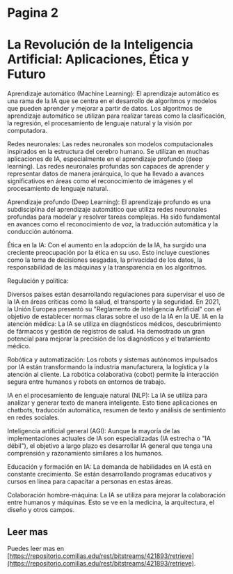 # Pagina 2
 # La Revolución de la Inteligencia Artificial: Aplicaciones, Ética y Futuro
Aprendizaje automático (Machine Learning): El aprendizaje automático es una rama de la IA que se centra en el desarrollo de algoritmos y modelos que pueden aprender y mejorar a partir de datos. Los algoritmos de aprendizaje automático se utilizan para realizar tareas como la clasificación, la regresión, el procesamiento de lenguaje natural y la visión por computadora.

Redes neuronales: Las redes neuronales son modelos computacionales inspirados en la estructura del cerebro humano. Se utilizan en muchas aplicaciones de IA, especialmente en el aprendizaje profundo (deep learning). Las redes neuronales profundas son capaces de aprender y representar datos de manera jerárquica, lo que ha llevado a avances significativos en áreas como el reconocimiento de imágenes y el procesamiento de lenguaje natural.

Aprendizaje profundo (Deep Learning): El aprendizaje profundo es una subdisciplina del aprendizaje automático que utiliza redes neuronales profundas para modelar y resolver tareas complejas. Ha sido fundamental en avances como el reconocimiento de voz, la traducción automática y la conducción autónoma.

Ética en la IA: Con el aumento en la adopción de la IA, ha surgido una creciente preocupación por la ética en su uso. Esto incluye cuestiones como la toma de decisiones sesgadas, la privacidad de los datos, la responsabilidad de las máquinas y la transparencia en los algoritmos.

Regulación y política:

Diversos países están desarrollando regulaciones para supervisar el uso de la IA en áreas críticas como la salud, el transporte y la seguridad.
En 2021, la Unión Europea presentó su "Reglamento de Inteligencia Artificial" con el objetivo de establecer normas claras sobre el uso de la IA en la UE.
IA en la atención médica: La IA se utiliza en diagnósticos médicos, descubrimiento de fármacos y gestión de registros de salud. Ha demostrado un gran potencial para mejorar la precisión de los diagnósticos y el tratamiento médico.

Robótica y automatización: Los robots y sistemas autónomos impulsados por IA están transformando la industria manufacturera, la logística y la atención al cliente. La robótica colaborativa (cobot) permite la interacción segura entre humanos y robots en entornos de trabajo.

IA en el procesamiento de lenguaje natural (NLP): La IA se utiliza para analizar y generar texto de manera inteligente. Esto tiene aplicaciones en chatbots, traducción automática, resumen de texto y análisis de sentimiento en redes sociales.

Inteligencia artificial general (AGI): Aunque la mayoría de las implementaciones actuales de IA son especializadas (IA estrecha o "IA débil"), el objetivo a largo plazo es desarrollar IA general que tenga una comprensión y razonamiento similares a los humanos.

Educación y formación en IA: La demanda de habilidades en IA está en constante crecimiento. Se están desarrollando programas educativos y cursos en línea para capacitar a personas en estas áreas.

Colaboración hombre-máquina: La IA se utiliza para mejorar la colaboración entre humanos y máquinas. Esto se ve en la medicina, la arquitectura, el diseño y otros campos.

## Leer mas 
Puedes leer mas en  [https://repositorio.comillas.edu/rest/bitstreams/421893/retrieve](https://repositorio.comillas.edu/rest/bitstreams/421893/retrieve).
